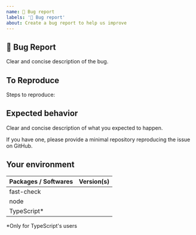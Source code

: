 ```yaml
---
name: 🐛 Bug report
labels: '🐛 Bug report'
about: Create a bug report to help us improve
---
```


## 🐛 Bug Report

Clear and concise description of the bug.

## To Reproduce

Steps to reproduce:

## Expected behavior

Clear and concise description of what you expected to happen.

If you have one, please provide a minimal repository reproducing the issue on GitHub.

## Your environment

| Packages / Softwares  | Version(s) |
| --------------------- | ---------- |
| fast-check            |            |
| node                  |            |
| TypeScript*           |            |

*Only for TypeScript's users
